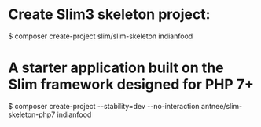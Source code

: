 # Create Slim3 skeleton project:  
  $ composer create-project slim/slim-skeleton indianfood
  
# A starter application built on the Slim framework designed for PHP 7+   
  $ composer create-project --stability=dev --no-interaction antnee/slim-skeleton-php7 indianfood
